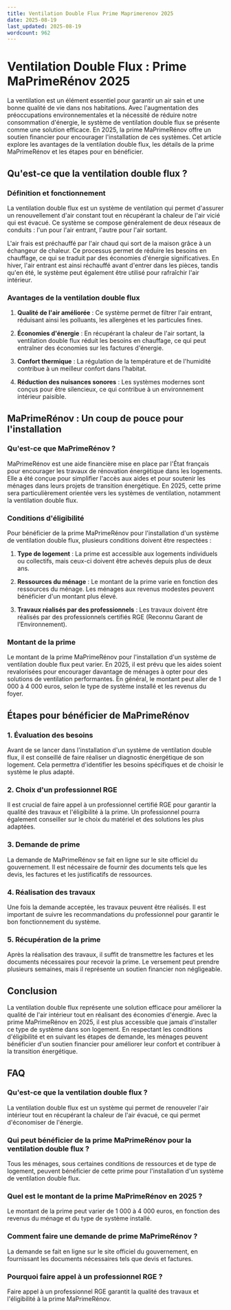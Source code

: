 ```yaml
---
title: Ventilation Double Flux Prime Maprimerenov 2025
date: 2025-08-19
last_updated: 2025-08-19
wordcount: 962
---
```


# Ventilation Double Flux : Prime MaPrimeRénov 2025

La ventilation est un élément essentiel pour garantir un air sain et une bonne qualité de vie dans nos habitations. Avec l'augmentation des préoccupations environnementales et la nécessité de réduire notre consommation d'énergie, le système de ventilation double flux se présente comme une solution efficace. En 2025, la prime MaPrimeRénov offre un soutien financier pour encourager l'installation de ces systèmes. Cet article explore les avantages de la ventilation double flux, les détails de la prime MaPrimeRénov et les étapes pour en bénéficier.

## Qu'est-ce que la ventilation double flux ?

### Définition et fonctionnement

La ventilation double flux est un système de ventilation qui permet d'assurer un renouvellement d'air constant tout en récupérant la chaleur de l'air vicié qui est évacué. Ce système se compose généralement de deux réseaux de conduits : l'un pour l'air entrant, l'autre pour l'air sortant. 

L'air frais est préchauffé par l'air chaud qui sort de la maison grâce à un échangeur de chaleur. Ce processus permet de réduire les besoins en chauffage, ce qui se traduit par des économies d'énergie significatives. En hiver, l'air entrant est ainsi réchauffé avant d'entrer dans les pièces, tandis qu'en été, le système peut également être utilisé pour rafraîchir l'air intérieur.

### Avantages de la ventilation double flux

1. **Qualité de l'air améliorée** : Ce système permet de filtrer l'air entrant, réduisant ainsi les polluants, les allergènes et les particules fines.
   
2. **Économies d'énergie** : En récupérant la chaleur de l'air sortant, la ventilation double flux réduit les besoins en chauffage, ce qui peut entraîner des économies sur les factures d'énergie.

3. **Confort thermique** : La régulation de la température et de l'humidité contribue à un meilleur confort dans l'habitat.

4. **Réduction des nuisances sonores** : Les systèmes modernes sont conçus pour être silencieux, ce qui contribue à un environnement intérieur paisible.

## MaPrimeRénov : Un coup de pouce pour l'installation

### Qu'est-ce que MaPrimeRénov ?

MaPrimeRénov est une aide financière mise en place par l'État français pour encourager les travaux de rénovation énergétique dans les logements. Elle a été conçue pour simplifier l'accès aux aides et pour soutenir les ménages dans leurs projets de transition énergétique. En 2025, cette prime sera particulièrement orientée vers les systèmes de ventilation, notamment la ventilation double flux.

### Conditions d'éligibilité

Pour bénéficier de la prime MaPrimeRénov pour l'installation d'un système de ventilation double flux, plusieurs conditions doivent être respectées :

1. **Type de logement** : La prime est accessible aux logements individuels ou collectifs, mais ceux-ci doivent être achevés depuis plus de deux ans.

2. **Ressources du ménage** : Le montant de la prime varie en fonction des ressources du ménage. Les ménages aux revenus modestes peuvent bénéficier d'un montant plus élevé.

3. **Travaux réalisés par des professionnels** : Les travaux doivent être réalisés par des professionnels certifiés RGE (Reconnu Garant de l’Environnement).

### Montant de la prime

Le montant de la prime MaPrimeRénov pour l'installation d'un système de ventilation double flux peut varier. En 2025, il est prévu que les aides soient revalorisées pour encourager davantage de ménages à opter pour des solutions de ventilation performantes. En général, le montant peut aller de 1 000 à 4 000 euros, selon le type de système installé et les revenus du foyer.

## Étapes pour bénéficier de MaPrimeRénov

### 1. Évaluation des besoins

Avant de se lancer dans l'installation d'un système de ventilation double flux, il est conseillé de faire réaliser un diagnostic énergétique de son logement. Cela permettra d'identifier les besoins spécifiques et de choisir le système le plus adapté.

### 2. Choix d'un professionnel RGE

Il est crucial de faire appel à un professionnel certifié RGE pour garantir la qualité des travaux et l'éligibilité à la prime. Un professionnel pourra également conseiller sur le choix du matériel et des solutions les plus adaptées.

### 3. Demande de prime

La demande de MaPrimeRénov se fait en ligne sur le site officiel du gouvernement. Il est nécessaire de fournir des documents tels que les devis, les factures et les justificatifs de ressources.

### 4. Réalisation des travaux

Une fois la demande acceptée, les travaux peuvent être réalisés. Il est important de suivre les recommandations du professionnel pour garantir le bon fonctionnement du système.

### 5. Récupération de la prime

Après la réalisation des travaux, il suffit de transmettre les factures et les documents nécessaires pour recevoir la prime. Le versement peut prendre plusieurs semaines, mais il représente un soutien financier non négligeable.

## Conclusion

La ventilation double flux représente une solution efficace pour améliorer la qualité de l'air intérieur tout en réalisant des économies d'énergie. Avec la prime MaPrimeRénov en 2025, il est plus accessible que jamais d'installer ce type de système dans son logement. En respectant les conditions d'éligibilité et en suivant les étapes de demande, les ménages peuvent bénéficier d'un soutien financier pour améliorer leur confort et contribuer à la transition énergétique.

## FAQ

### Qu'est-ce que la ventilation double flux ?

La ventilation double flux est un système qui permet de renouveler l'air intérieur tout en récupérant la chaleur de l'air évacué, ce qui permet d'économiser de l'énergie.

### Qui peut bénéficier de la prime MaPrimeRénov pour la ventilation double flux ?

Tous les ménages, sous certaines conditions de ressources et de type de logement, peuvent bénéficier de cette prime pour l'installation d'un système de ventilation double flux.

### Quel est le montant de la prime MaPrimeRénov en 2025 ?

Le montant de la prime peut varier de 1 000 à 4 000 euros, en fonction des revenus du ménage et du type de système installé.

### Comment faire une demande de prime MaPrimeRénov ?

La demande se fait en ligne sur le site officiel du gouvernement, en fournissant les documents nécessaires tels que devis et factures.

### Pourquoi faire appel à un professionnel RGE ?

Faire appel à un professionnel RGE garantit la qualité des travaux et l'éligibilité à la prime MaPrimeRénov.